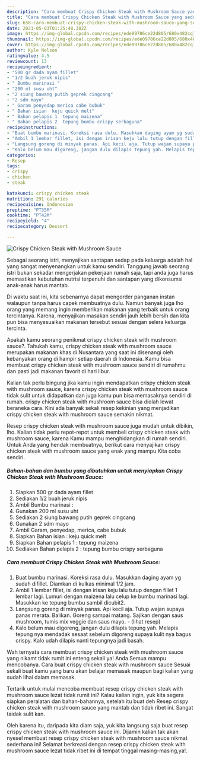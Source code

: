 ```yaml
---
description: "Cara membuat Crispy Chicken Steak with Mushroom Sauce yang sedap dan Mudah Dibuat"
title: "Cara membuat Crispy Chicken Steak with Mushroom Sauce yang sedap dan Mudah Dibuat"
slug: 658-cara-membuat-crispy-chicken-steak-with-mushroom-sauce-yang-sedap-dan-mudah-dibuat
date: 2021-05-03T01:25:48.382Z
image: https://img-global.cpcdn.com/recipes/ede09786ce22d805/680x482cq70/crispy-chicken-steak-with-mushroom-sauce-foto-resep-utama.jpg
thumbnail: https://img-global.cpcdn.com/recipes/ede09786ce22d805/680x482cq70/crispy-chicken-steak-with-mushroom-sauce-foto-resep-utama.jpg
cover: https://img-global.cpcdn.com/recipes/ede09786ce22d805/680x482cq70/crispy-chicken-steak-with-mushroom-sauce-foto-resep-utama.jpg
author: Kyle Nelson
ratingvalue: 4.5
reviewcount: 13
recipeingredient:
- "500 gr dada ayam fillet"
- "1/2 buah jeruk nipis"
- " Bumbu marinasi "
- "200 ml susu uht"
- "2 siung bawang putih geprek cingcang"
- "2 sdm mayo"
- " Garam penyedap merica cabe bubuk"
- " Bahan isian  keju quick melt"
- " Bahan pelapis 1  tepung maizena"
- " Bahan pelapis 2  tepung bumbu crispy serbaguna"
recipeinstructions:
- "Buat bumbu marinasi. Koreksi rasa dulu. Masukkan daging ayam yg sudah difillet. Diamkan di kulkas minimal 1/2 jam."
- "Ambil 1 lembar fillet, isi dengan irisan keju lalu tutup dengan fillet 1 lembar lagi. Lumuri dengan maizena lalu celup ke bumbu marinasi lagi. Masukkan ke tepung bumbu sambil dicubit2."
- "Langsung goreng di minyak panas. Api kecil aja. Tutup wajan supaya panas merata. Balikan. Goreng sampai matang. Sajikan dengan saus mushroom, tumis mix veggie dan saus mayo.           (lihat resep)"
- "Kalo belum mau digoreng, jangan dulu dilapis tepung yah. Melapis tepung nya mendadak sesaat sebelum digoreng supaya kulit nya bagus crispy. Kalo udah dilapis nanti tepungnya jadi basah."
categories:
- Resep
tags:
- crispy
- chicken
- steak

katakunci: crispy chicken steak 
nutrition: 291 calories
recipecuisine: Indonesian
preptime: "PT35M"
cooktime: "PT42M"
recipeyield: "4"
recipecategory: Dessert

---
```



![Crispy Chicken Steak with Mushroom Sauce](https://img-global.cpcdn.com/recipes/ede09786ce22d805/680x482cq70/crispy-chicken-steak-with-mushroom-sauce-foto-resep-utama.jpg)

Sebagai seorang istri, menyajikan santapan sedap pada keluarga adalah hal yang sangat menyenangkan untuk kamu sendiri. Tanggung jawab seorang istri bukan sekadar mengerjakan pekerjaan rumah saja, tapi anda juga harus memastikan kebutuhan nutrisi terpenuhi dan santapan yang dikonsumsi anak-anak harus mantab.

Di waktu  saat ini, kita sebenarnya dapat mengorder panganan instan walaupun tanpa harus capek membuatnya dulu. Namun banyak juga lho orang yang memang ingin memberikan makanan yang terbaik untuk orang tercintanya. Karena, menyajikan masakan sendiri jauh lebih bersih dan kita pun bisa menyesuaikan makanan tersebut sesuai dengan selera keluarga tercinta. 



Apakah kamu seorang penikmat crispy chicken steak with mushroom sauce?. Tahukah kamu, crispy chicken steak with mushroom sauce merupakan makanan khas di Nusantara yang saat ini disenangi oleh kebanyakan orang di hampir setiap daerah di Indonesia. Kamu bisa membuat crispy chicken steak with mushroom sauce sendiri di rumahmu dan pasti jadi makanan favorit di hari libur.

Kalian tak perlu bingung jika kamu ingin mendapatkan crispy chicken steak with mushroom sauce, karena crispy chicken steak with mushroom sauce tidak sulit untuk didapatkan dan juga kamu pun bisa memasaknya sendiri di rumah. crispy chicken steak with mushroom sauce bisa diolah lewat beraneka cara. Kini ada banyak sekali resep kekinian yang menjadikan crispy chicken steak with mushroom sauce semakin nikmat.

Resep crispy chicken steak with mushroom sauce juga mudah untuk dibikin, lho. Kalian tidak perlu repot-repot untuk membeli crispy chicken steak with mushroom sauce, karena Kamu mampu menghidangkan di rumah sendiri. Untuk Anda yang hendak membuatnya, berikut cara menyajikan crispy chicken steak with mushroom sauce yang enak yang mampu Kita coba sendiri.

<!--inarticleads1-->

##### Bahan-bahan dan bumbu yang dibutuhkan untuk menyiapkan Crispy Chicken Steak with Mushroom Sauce:

1. Siapkan 500 gr dada ayam fillet
1. Sediakan 1/2 buah jeruk nipis
1. Ambil  Bumbu marinasi :
1. Gunakan 200 ml susu uht
1. Sediakan 2 siung bawang putih geprek cingcang
1. Gunakan 2 sdm mayo
1. Ambil  Garam, penyedap, merica, cabe bubuk
1. Siapkan  Bahan isian : keju quick melt
1. Siapkan  Bahan pelapis 1 : tepung maizena
1. Sediakan  Bahan pelapis 2 : tepung bumbu crispy serbaguna




<!--inarticleads2-->

##### Cara membuat Crispy Chicken Steak with Mushroom Sauce:

1. Buat bumbu marinasi. Koreksi rasa dulu. Masukkan daging ayam yg sudah difillet. Diamkan di kulkas minimal 1/2 jam.
1. Ambil 1 lembar fillet, isi dengan irisan keju lalu tutup dengan fillet 1 lembar lagi. Lumuri dengan maizena lalu celup ke bumbu marinasi lagi. Masukkan ke tepung bumbu sambil dicubit2.
1. Langsung goreng di minyak panas. Api kecil aja. Tutup wajan supaya panas merata. Balikan. Goreng sampai matang. Sajikan dengan saus mushroom, tumis mix veggie dan saus mayo. -           (lihat resep)
1. Kalo belum mau digoreng, jangan dulu dilapis tepung yah. Melapis tepung nya mendadak sesaat sebelum digoreng supaya kulit nya bagus crispy. Kalo udah dilapis nanti tepungnya jadi basah.




Wah ternyata cara membuat crispy chicken steak with mushroom sauce yang nikamt tidak rumit ini enteng sekali ya! Anda Semua mampu mencobanya. Cara buat crispy chicken steak with mushroom sauce Sesuai sekali buat kamu yang baru akan belajar memasak maupun bagi kalian yang sudah lihai dalam memasak.

Tertarik untuk mulai mencoba membuat resep crispy chicken steak with mushroom sauce lezat tidak rumit ini? Kalau kalian ingin, yuk kita segera siapkan peralatan dan bahan-bahannya, setelah itu buat deh Resep crispy chicken steak with mushroom sauce yang mantab dan tidak ribet ini. Sangat taidak sulit kan. 

Oleh karena itu, daripada kita diam saja, yuk kita langsung saja buat resep crispy chicken steak with mushroom sauce ini. Dijamin kalian tak akan nyesel membuat resep crispy chicken steak with mushroom sauce nikmat sederhana ini! Selamat berkreasi dengan resep crispy chicken steak with mushroom sauce lezat tidak ribet ini di tempat tinggal masing-masing,ya!.

